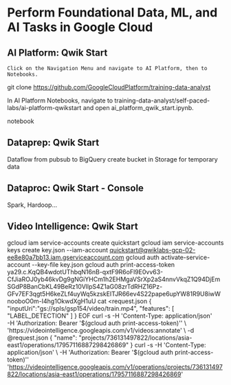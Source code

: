 # Perform Foundational Data, ML, and AI Tasks in Google Cloud

## AI Platform: Qwik Start

    Click on the Navigation Menu and navigate to AI Platform, then to Notebooks.

git clone https://github.com/GoogleCloudPlatform/training-data-analyst

In AI Platform Notebooks, navigate to training-data-analyst/self-paced-labs/ai-platform-qwikstart and open ai_platform_qwik_start.ipynb.

notebook

## Dataprep: Qwik Start

Dataflow
from pubsub to BigQuery
create bucket in Storage for temporary data

## Dataproc: Qwik Start - Console

Spark, Hardoop...

## Video Intelligence: Qwik Start

gcloud iam service-accounts create quickstart
gcloud iam service-accounts keys create key.json --iam-account quickstart@qwiklabs-gcp-02-ee8e80a7bb13.iam.gserviceaccount.com
gcloud auth activate-service-account --key-file key.json
gcloud auth print-access-token
ya29.c.KqQB4wdotUThbqN16nB-qxtF9R6oFl9E0vv63-CfJiaROJ0yb46kvDg9gNGiYHCm1h2EHMgaVSrXp2aS4nnvVkqZ1Q94DjEmSGdP8BanCbKL49BeRz10VllpS4Z1aG08zrTdRHZ16Pz-GFv7EF3qgt5H6keZLf4uyWq5kzskEITJR66ev4S22pape6upYW81R9U8iwWnooboO0m-I4hg1OkwdXgH1uU
cat <<EOF >request.json
{
"inputUri":"gs://spls/gsp154/video/train.mp4",
"features": [
"LABEL_DETECTION"
]
}
EOF
curl -s -H 'Content-Type: application/json' \
 -H 'Authorization: Bearer '$(gcloud auth print-access-token)'' \
    'https://videointelligence.googleapis.com/v1/videos:annotate' \
    -d @request.json
{
  "name": "projects/736131497822/locations/asia-east1/operations/17957116887298426869"
}
curl -s -H 'Content-Type: application/json' \
    -H 'Authorization: Bearer '$(gcloud auth print-access-token)'' \
 'https://videointelligence.googleapis.com/v1/operations/projects/736131497822/locations/asia-east1/operations/17957116887298426869'
